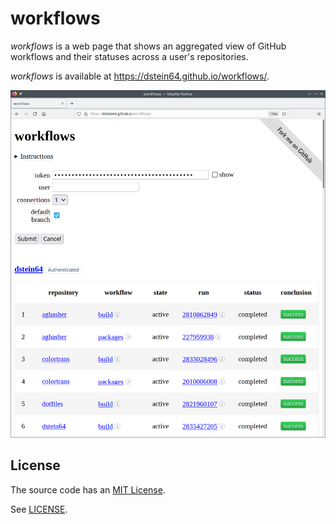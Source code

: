 # workflows

*workflows* is a web page that shows an aggregated view of GitHub workflows and their
statuses across a user's repositories.

*workflows* is available at https://dstein64.github.io/workflows/.

<img src="https://github.com/dstein64/media/blob/main/workflows/screenshot.png?raw=true" width="633" />

License
-------

The source code has an [MIT License](https://en.wikipedia.org/wiki/MIT_License).

See [LICENSE](LICENSE).
